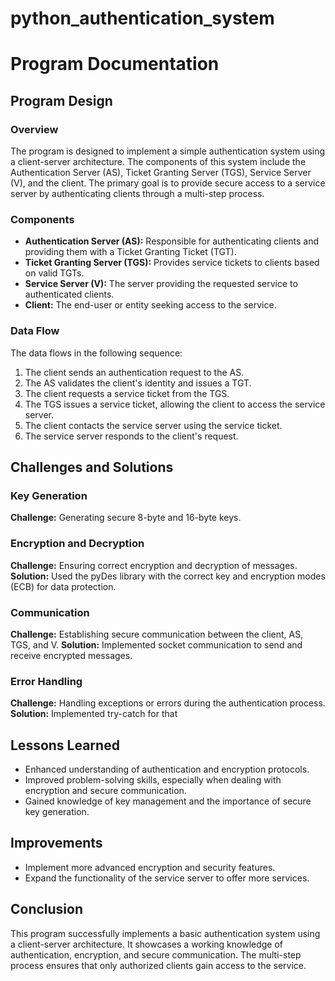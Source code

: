 # python_authentication_system
# Program Documentation

## Program Design

### Overview
The program is designed to implement a simple authentication system using a client-server architecture. The components of this system include the Authentication Server (AS), Ticket Granting Server (TGS), Service Server (V), and the client. The primary goal is to provide secure access to a service server by authenticating clients through a multi-step process.

### Components
- **Authentication Server (AS):** Responsible for authenticating clients and providing them with a Ticket Granting Ticket (TGT).
- **Ticket Granting Server (TGS):** Provides service tickets to clients based on valid TGTs.
- **Service Server (V):** The server providing the requested service to authenticated clients.
- **Client:** The end-user or entity seeking access to the service.

### Data Flow
The data flows in the following sequence:
1. The client sends an authentication request to the AS.
2. The AS validates the client's identity and issues a TGT.
3. The client requests a service ticket from the TGS.
4. The TGS issues a service ticket, allowing the client to access the service server.
5. The client contacts the service server using the service ticket.
6. The service server responds to the client's request.

## Challenges and Solutions

### Key Generation
**Challenge:** Generating secure 8-byte and 16-byte keys.

### Encryption and Decryption
**Challenge:** Ensuring correct encryption and decryption of messages.
**Solution:** Used the pyDes library with the correct key and encryption modes (ECB) for data protection.

### Communication
**Challenge:** Establishing secure communication between the client, AS, TGS, and V.
**Solution:** Implemented socket communication to send and receive encrypted messages.

### Error Handling
**Challenge:** Handling exceptions or errors during the authentication process.
**Solution:** Implemented try-catch for that

## Lessons Learned
- Enhanced understanding of authentication and encryption protocols.
- Improved problem-solving skills, especially when dealing with encryption and secure communication.
- Gained knowledge of key management and the importance of secure key generation.

## Improvements
- Implement more advanced encryption and security features.
- Expand the functionality of the service server to offer more services.

## Conclusion
This program successfully implements a basic authentication system using a client-server architecture. It showcases a working knowledge of authentication, encryption, and secure communication. The multi-step process ensures that only authorized clients gain access to the service.

